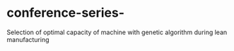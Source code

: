 # conference-series-
Selection of optimal capacity of machine with genetic algorithm during lean manufacturing
